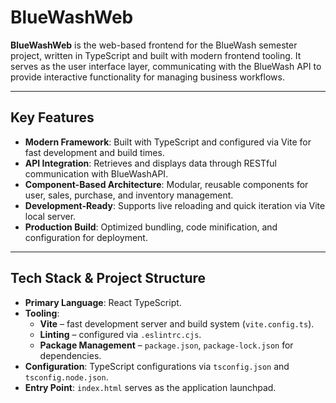 # BlueWashWeb

**BlueWashWeb** is the web-based frontend for the BlueWash semester project, written in TypeScript and built with modern frontend tooling. It serves as the user interface layer, communicating with the BlueWash API to provide interactive functionality for managing business workflows.

---

##  Key Features

- **Modern Framework**: Built with TypeScript and configured via Vite for fast development and build times.
- **API Integration**: Retrieves and displays data through RESTful communication with BlueWashAPI.
- **Component-Based Architecture**: Modular, reusable components for user, sales, purchase, and inventory management.
- **Development-Ready**: Supports live reloading and quick iteration via Vite local server.
- **Production Build**: Optimized bundling, code minification, and configuration for deployment.

---

##  Tech Stack & Project Structure

- **Primary Language**: React TypeScript.
- **Tooling**:
  - **Vite** – fast development server and build system (`vite.config.ts`).
  - **Linting** – configured via `.eslintrc.cjs`.
  - **Package Management** – `package.json`, `package-lock.json` for dependencies.
- **Configuration**: TypeScript configurations via `tsconfig.json` and `tsconfig.node.json`.
- **Entry Point**: `index.html` serves as the application launchpad.
